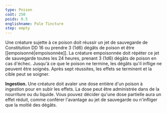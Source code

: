 ```yaml
---
type: Poison
coût: 250
poids: 0.5
englishname: Pale Tincture
step: empty
---
```

Une créature sujette à ce poison doit réussir un jet de sauvegarde de Constitution DD 16 ou prendre 3 (1d6) dégâts de poison et être [[empoisonné|empoisonnée]]. La créature empoisonnée doit répéter ce jet de sauvegarde toutes les 24 heures, prenant 3 (1d6) dégâts de poison en cas d'échec. Jusqu'à ce que le poison ne termine, les dégâts qu'il inflige ne peuvent être soignés. Après sept réussites, les effets se terminent et la cible peut se soigner.

**Ingestion.** Une créature doit avaler une dose entière d'un poison à ingestion pour en subir les effets. La dose peut être administrée dans de la nourriture ou du liquide. Vous pouvez décider qu'une dose partielle aura un effet réduit, comme conférer l'avantage au jet de sauvegarde ou n'infliger que la moitié des dégâts.